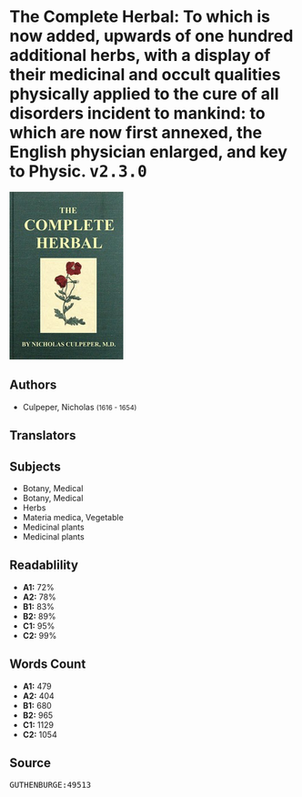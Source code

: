 # The Complete Herbal: To which is now added, upwards of one hundred additional herbs, with a display of their medicinal and occult qualities physically applied to the cure of all disorders incident to mankind: to which are now first annexed, the English physician enlarged, and key to Physic. <kbd>v2.3.0</kbd>

![](./cover.medium.jpg "")

## Authors


 - Culpeper, Nicholas <small>(1616 - 1654)</small>

## Translators



## Subjects


 - Botany, Medical
 - Botany, Medical
 - Herbs
 - Materia medica, Vegetable
 - Medicinal plants
 - Medicinal plants

## Readablility


 - **A1:** 72%
 - **A2:** 78%
 - **B1:** 83%
 - **B2:** 89%
 - **C1:** 95%
 - **C2:** 99%

## Words Count


 - **A1:** 479
 - **A2:** 404
 - **B1:** 680
 - **B2:** 965
 - **C1:** 1129
 - **C2:** 1054

## Source


<kbd>GUTHENBURGE:49513</kbd>
